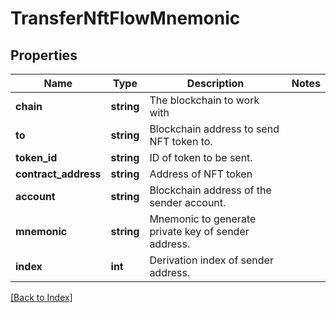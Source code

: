 # TransferNftFlowMnemonic

## Properties

Name | Type | Description | Notes
------------ | ------------- | ------------- | -------------
**chain** | **string** | The blockchain to work with |
**to** | **string** | Blockchain address to send NFT token to. |
**token_id** | **string** | ID of token to be sent. |
**contract_address** | **string** | Address of NFT token |
**account** | **string** | Blockchain address of the sender account. |
**mnemonic** | **string** | Mnemonic to generate private key of sender address. |
**index** | **int** | Derivation index of sender address. |

[[Back to Index]](../index.md)
